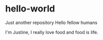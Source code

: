 # hello-world
Just another repository 
Hello fellow humans 

I'm Justine, I really love food and food is life. 

